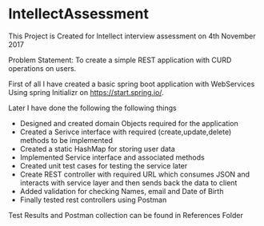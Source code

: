 # IntellectAssessment
This Project is Created for Intellect interview assessment on 4th November 2017

Problem Statement: To create a simple REST application with CURD operations on users.

First of all I have created a basic spring boot application with WebServices Using spring Initializr on https://start.spring.io/.

Later I have done the following the following things

* Designed and created domain Objects required for the application
* Created a Serivce interface with required (create,update,delete) methods to be implemented
* Created a static HashMap for storing user data
* Implemented Service interface and associated methods
* Created unit test cases for testing the service later
* Create REST controller with required URL which consumes JSON and interacts with service layer and then sends back the data to client
* Added validation for checking Names, email and Date of Birth
* Finally tested rest controllers using Postman


Test Results and Postman collection can be found in References Folder
